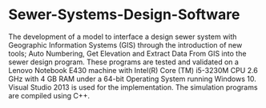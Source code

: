# Sewer-Systems-Design-Software
 The development of a model to interface a design sewer system with Geographic Information Systems (GIS) through the introduction of new tools; Auto Numbering, Get Elevation and Extract Data From GIS into the sewer design program.
 These programs are tested and validated on a Lenovo Notebook E430 machine with Intel(R) Core (TM) i5-3230M CPU 2.6 GHz with 4 GB RAM under a 64-bit Operating System running Windows 10. Visual Studio 2013 is used for the implementation. The simulation programs are compiled using C++. 
